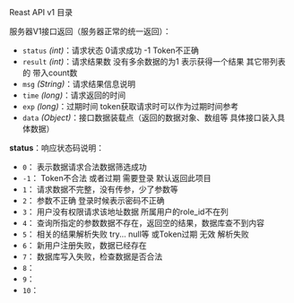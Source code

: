 Reast API v1 目录

服务器V1接口返回（服务器正常的统一返回）：
 * `status` _(int)_：请求状态 0请求成功 -1 Token不正确 
 * `result` _(int)_：请求结果数 没有多余数据的为1 表示获得一个结果 其它带列表的 带入count数
 * `msg` _(String)_：请求结果信息说明
 * `time` _(long)_：请求返回的时间
 * `exp` _(long)_：过期时间 token获取请求时可以作为过期时间参考
 * `data` _(Object)_：接口数据装载点（返回的数据对象、数组等 具体接口装入具体数据）
 
 **status**：响应状态码说明：
  - `0`： 表示数据请求合法数据筛选成功
  - `-1`： Token不合法 或者过期 需要登录 默认返回此项目
  - `1`： 请求数据不完整，没有传参，少了参数等
  - `2`： 参数不正确 登录时候表示密码不正确
  - `3`： 用户没有权限请求该地址数据 所属用户的role_id不在列
  - `4`： 查询所指定的参数数据不存在，返回空的结果，数据库查不到内容
  - `5`： 相关的结果解析失败 try... null等 或Token过期 无效 解析失败
  - `6`： 新用户注册失败，数据已经存在
  - `7`： 数据库写入失败，检查数据是否合法
  - `8`：
  - `9`：
  - `10`：